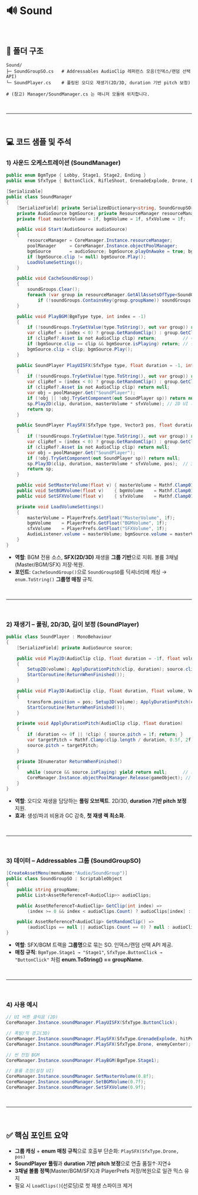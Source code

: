# 🔊 Sound

<br>

## 📁 폴더 구조

```
Sound/
├─ SoundGroupSO.cs   # Addressables AudioClip 레퍼런스 모음(인덱스/랜덤 선택 API)
└─ SoundPlayer.cs    # 풀링된 오디오 재생기(2D/3D, duration 기반 pitch 보정)

# (참고) Manager/SoundManager.cs 는 매니저 모듈에 위치합니다.
```

<br>

---

<br>

## 💻 코드 샘플 및 주석

### 1) 사운드 오케스트레이션 (SoundManager)

```csharp
public enum BgmType { Lobby, Stage1, Stage2, Ending }
public enum SfxType { ButtonClick, RifleShoot, GrenadeExplode, Drone, Dog, /* ... */ }

[Serializable]
public class SoundManager
{
    [SerializeField] private SerializedDictionary<string, SoundGroupSO> soundGroups = new();
    private AudioSource bgmSource; private ResourceManager resourceManager; private ObjectPoolManager poolManager;
    private float masterVolume = 1f, bgmVolume = 1f, sfxVolume = 1f;

    public void Start(AudioSource audioSource)
    {
        resourceManager = CoreManager.Instance.resourceManager;
        poolManager     = CoreManager.Instance.objectPoolManager;
        bgmSource       = audioSource; bgmSource.playOnAwake = true; bgmSource.loop = true;
        if (bgmSource.clip != null) bgmSource.Play();
        LoadVolumeSettings();
    }

    public void CacheSoundGroup()
    {
        soundGroups.Clear();
        foreach (var group in resourceManager.GetAllAssetsOfType<SoundGroupSO>())
            if (!soundGroups.ContainsKey(group.groupName)) soundGroups.Add(group.groupName, group);
    }

    public void PlayBGM(BgmType type, int index = -1)
    {
        if (!soundGroups.TryGetValue(type.ToString(), out var group)) return;
        var clipRef = (index < 0) ? group.GetRandomClip() : group.GetClip(index);
        if (clipRef?.Asset is not AudioClip clip) return;          // 미로딩 방어
        if (bgmSource.clip == clip && bgmSource.isPlaying) return; // 중복 방지
        bgmSource.clip = clip; bgmSource.Play();
    }

    public SoundPlayer PlayUISFX(SfxType type, float duration = -1, int index = -1)
    {
        if (!soundGroups.TryGetValue(type.ToString(), out var group)) return null;
        var clipRef = (index < 0) ? group.GetRandomClip() : group.GetClip(index);
        if (clipRef?.Asset is not AudioClip clip) return null;
        var obj = poolManager.Get("SoundPlayer");
        if (!obj || !obj.TryGetComponent(out SoundPlayer sp)) return null;
        sp.Play2D(clip, duration, masterVolume * sfxVolume); // 2D UI 재생
        return sp;
    }

    public SoundPlayer PlaySFX(SfxType type, Vector3 pos, float duration = -1, int index = -1)
    {
        if (!soundGroups.TryGetValue(type.ToString(), out var group)) return null;
        var clipRef = (index < 0) ? group.GetRandomClip() : group.GetClip(index);
        if (clipRef?.Asset is not AudioClip clip) return null;
        var obj = poolManager.Get("SoundPlayer");
        if (!obj.TryGetComponent(out SoundPlayer sp)) return null;
        sp.Play3D(clip, duration, masterVolume * sfxVolume, pos);  // 3D 월드 재생
        return sp;
    }

    public void SetMasterVolume(float v) { masterVolume = Mathf.Clamp01(v); AudioListener.volume = v; SetBGMVolume(bgmVolume); SetSFXVolume(sfxVolume); PlayerPrefs.SetFloat("MasterVolume", v); }
    public void SetBGMVolume(float v)    { bgmVolume    = Mathf.Clamp01(v); bgmSource.volume = masterVolume * v; PlayerPrefs.SetFloat("BGMVolume", v); }
    public void SetSFXVolume(float v)    { sfxVolume    = Mathf.Clamp01(v); PlayerPrefs.SetFloat("SFXVolume", v); }

    private void LoadVolumeSettings()
    {
        masterVolume = PlayerPrefs.GetFloat("MasterVolume", 1f);
        bgmVolume    = PlayerPrefs.GetFloat("BGMVolume", 1f);
        sfxVolume    = PlayerPrefs.GetFloat("SFXVolume", 1f);
        AudioListener.volume = masterVolume; bgmSource.volume = masterVolume * bgmVolume;
    }
}
```

* **역할**: BGM 전용 소스, **SFX(2D/3D)** 재생을 **그룹 기반**으로 지휘. 볼륨 3채널(Master/BGM/SFX) 저장·복원.
* **포인트**: `CacheSoundGroup()`으로 `SoundGroupSO`를 딕셔너리에 캐싱 → `enum.ToString()` **그룹명 매칭** 규칙.

<br>

---

<br>

### 2) 재생기 – 풀링, 2D/3D, 길이 보정 (SoundPlayer)

```csharp
public class SoundPlayer : MonoBehaviour
{
    [SerializeField] private AudioSource source;

    public void Play2D(AudioClip clip, float duration = -1f, float volume = 1f)
    {
        Setup2D(volume); ApplyDurationPitch(clip, duration); source.clip = clip; source.Play();
        StartCoroutine(ReturnWhenFinished());
    }

    public void Play3D(AudioClip clip, float duration, float volume, Vector3 pos)
    {
        transform.position = pos; Setup3D(volume); ApplyDurationPitch(clip, duration); source.clip = clip; source.Play();
        StartCoroutine(ReturnWhenFinished());
    }

    private void ApplyDurationPitch(AudioClip clip, float duration)
    {
        if (duration <= 0f || !clip) { source.pitch = 1f; return; }
        var targetPitch = Mathf.Clamp(clip.length / duration, 0.5f, 2f); // 길이 맞춤
        source.pitch = targetPitch;
    }

    private IEnumerator ReturnWhenFinished()
    {
        while (source && source.isPlaying) yield return null;      // 재생 완료 대기
        CoreManager.Instance.objectPoolManager.Release(gameObject); // 풀 반환
    }
}
```

* **역할**: 오디오 재생을 담당하는 **풀링 오브젝트**. 2D/3D, **duration 기반 pitch 보정** 지원.
* **효과**: 생성/파괴 비용과 GC 감축, **첫 재생 렉 최소화**.

<br>

---

<br>

### 3) 데이터 – Addressables 그룹 (SoundGroupSO)

```csharp
[CreateAssetMenu(menuName:"Audio/SoundGroup")]
public class SoundGroupSO : ScriptableObject
{
    public string groupName;
    public List<AssetReferenceT<AudioClip>> audioClips;

    public AssetReferenceT<AudioClip> GetClip(int index) =>
        (index >= 0 && index < audioClips.Count) ? audioClips[index] : null;

    public AssetReferenceT<AudioClip> GetRandomClip() =>
        (audioClips == null || audioClips.Count == 0) ? null : audioClips[Random.Range(0, audioClips.Count)];
}
```

* **역할**: SFX/BGM 트랙을 **그룹명**으로 묶는 SO. 인덱스/랜덤 선택 API 제공.
* **매칭 규칙**: `BgmType.Stage1 → "Stage1"`, `SfxType.ButtonClick → "ButtonClick"` 처럼 **enum.ToString() == groupName**.

<br>

---

<br>

### 4) 사용 예시

```csharp
// UI 버튼 클릭음 (2D)
CoreManager.Instance.soundManager.PlayUISFX(SfxType.ButtonClick);

// 폭발/적 경고(3D)
CoreManager.Instance.soundManager.PlaySFX(SfxType.GrenadeExplode, hitPos);
CoreManager.Instance.soundManager.PlaySFX(SfxType.Drone, enemyCenter);

// 씬 진입 BGM
CoreManager.Instance.soundManager.PlayBGM(BgmType.Stage1);

// 볼륨 조정(설정 UI)
CoreManager.Instance.soundManager.SetMasterVolume(0.8f);
CoreManager.Instance.soundManager.SetBGMVolume(0.7f);
CoreManager.Instance.soundManager.SetSFXVolume(0.9f);
```

<br>

---

<br>

## ✅ 핵심 포인트 요약

* **그룹 캐싱** + **enum 매칭 규칙**으로 호출부 단순화: `PlaySFX(SfxType.Drone, pos)`
* **SoundPlayer 풀링**과 **duration 기반 pitch 보정**으로 연출 품질↑·지연↓
* **3채널 볼륨 정책**(Master/BGM/SFX)과 PlayerPrefs 저장/복원으로 일관 믹스 유지
* 필요 시 `LoadClips()`(선로딩)로 첫 재생 스파이크 제거
